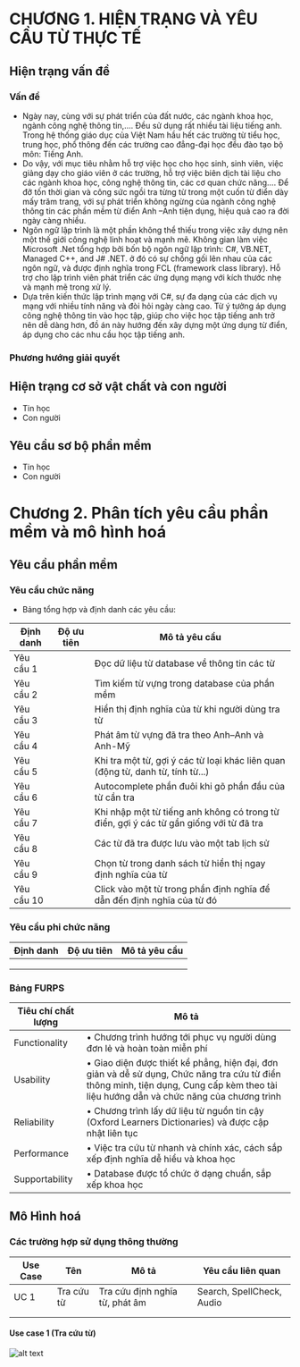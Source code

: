 # CHƯƠNG 1. HIỆN TRẠNG VÀ YÊU CẦU TỪ THỰC TẾ 

## Hiện trạng vấn đề 

### Vấn đề 
* Ngày nay, cùng với sự phát triển của đất nước, các ngành khoa học, ngành công nghệ thông tin,…. Đều sử dụng rất nhiều tài liệu tiếng anh. Trong hệ thống giáo dục của Việt Nam hầu hết các trường từ tiểu học, trung học, phổ thông đến các trường cao đẳng-đại học đều đào tạo bộ môn: Tiếng Anh.
* Do vậy, với mục tiêu nhằm hỗ trợ việc học cho học sinh, sinh viên, việc giảng dạy cho giáo viên ở các trường, hỗ trợ việc biên dịch tài liệu cho các ngành khoa học, công nghệ thông tin, các cơ quan chức năng…. Để đỡ tốn thời gian và công sức ngồi tra từng từ trong một cuốn từ điển dày mấy trăm trang, với sự phát triển không ngừng của ngành công nghệ thông tin các phần mềm từ điển Anh –Anh tiện dụng, hiệu quả cao ra đời ngày càng nhiều. 
* Ngôn ngữ lập trình là một phần không thể thiếu trong việc xây dựng nên một thế giới công nghệ linh hoạt và mạnh mẽ. Không gian làm việc Microsoft .Net tổng hợp bởi bốn bộ ngôn ngữ lập trình: C#, VB.NET, Managed C++, and J# .NET. ở đó có sự chồng gối lên nhau của các ngôn ngữ, và được định nghĩa trong FCL (framework class library). Hỗ trợ cho lập trình viên phát triển các ứng dụng mạng với kích thước nhẹ và mạnh mẽ trong xử lý.
* Dựa trên kiến thức lập trình mạng với C#, sự đa dạng của các dịch vụ mạng với nhiều tính năng và đòi hỏi ngày càng cao. Từ ý tưởng áp dụng công nghệ thông tin vào học tập, giúp cho việc học tập tiếng anh trở nên dễ dàng hơn, đồ án này hướng đến xây dựng một ứng dụng từ điển, áp dụng cho các nhu cầu học tập tiếng anh.
### Phương hướng giải quyết 
## Hiện trạng cơ sở vật chất và con người 
* Tin học 
* Con người         
## Yêu cầu sơ bộ phần mềm 
* Tin học 
* Con người 
# Chương 2. Phân tích yêu cầu phần mềm và mô hình hoá    
## Yêu cầu phần mềm 
### Yêu cầu chức năng 
* Bảng tổng hợp và định danh các yêu cầu:   

| Định danh  | Độ ưu tiên  |Mô tả yêu cầu                                                                         |
|------------|-------------|--------------------------------------------------------------------------------------|
| Yêu cầu 1  |             |Đọc dữ liệu từ database về thông tin các từ                                           |
| Yêu cầu 2  |             |Tìm kiếm từ vựng trong database của phần mềm                                          |
| Yêu cầu 3  |             |Hiển thị định nghĩa của từ khi người dùng tra từ                                      |
| Yêu cầu 4  |             |Phát âm từ vựng đã tra theo Anh–Anh và Anh-Mỹ                                         |
| Yêu cầu 5  |             |Khi tra một từ, gợi ý các từ loại khác liên quan (động từ, danh từ, tính từ...)       |
| Yêu cầu 6  |             |Autocomplete phần đuôi khi gõ phần đầu của từ cần tra                                 |
| Yêu cầu 7  |             |Khi nhập một từ tiếng anh không có trong từ điển, gợi ý các từ gần giống với từ đã tra|
| Yêu cầu 8  |             |Các từ đã tra được lưu vào một tab lịch sử                                            |
| Yêu cầu 9  |             |Chọn từ trong danh sách từ hiển thị ngay định nghĩa của từ                            |
| Yêu cầu 10 |             |Click vào một từ trong phần định nghĩa để dẫn đến định nghĩa của từ đó                |
### Yêu cầu phi chức năng 

|   Định danh	|   Độ ưu tiên	|   Mô tả yêu cầu	|
|---	        |---	        |---	            |
|   	        |   	        |   	            |
|   	        |   	        |   	            |
|   	        |   	        |   	            |

### Bảng FURPS

| Tiêu chí chất lượng  |  Mô tả                                                                                                 |
|---                   |---                                                                                                     |
| Functionality        | •	Chương trình hướng tới phục vụ người dùng đơn lẻ và hoàn toàn miễn phí                              |
| Usability            | •	Giao diện được thiết kể phẳng, hiện đại, đơn giản và dễ sử dụng, Chức năng tra cứu từ điển thông minh, tiện dụng, Cung cấp kèm theo tài liệu hướng dẫn và chức năng của chương trình                                                              |
| Reliability          | •	Chương trình lấy dữ liệu từ nguồn tin cậy (Oxford Learners Dictionaries) và được cập nhật liên tục  |
| Performance          | •	Việc tra cứu từ nhanh và chính xác, cách sắp xếp định nghĩa  dễ hiểu và khoa học                    |
| Supportability       | •	Database được tổ chức ở dạng chuẩn, sắp xếp khoa học                                                |

## Mô Hình hoá 
### Các trường hợp sử dụng thông thường 

|  Use Case | Tên         | Mô tả                           | Yêu cầu liên quan         |
|---        |---          |---                              |---                        |
| UC 1      | Tra cứu từ  | Tra cứu định nghĩa từ, phát âm  | Search, SpellCheck, Audio  |
|           |             |                                 |                           |
|           |             |                                 |                           |

#### Use case 1 (Tra cứu từ) 
![alt text](https://scontent.fsgn5-4.fna.fbcdn.net/v/t1.15752-9/32550241_656380638037814_973409897611788288_n.png?_nc_cat=0&_nc_eui2=AeEnVgEJX5A1aPRIa7Dk4ZQ7Ckxw8EgF9CSdSKyKqfDaFpyVkq6cwX0YR6fd_q-tt3sdfBzp5gSIpmuXFxT8yUm4jg8qU1wIbgyfP6g6l8iymQ&oh=6409cc9389ba2fffc4702d90e68c4192&oe=5B780998)